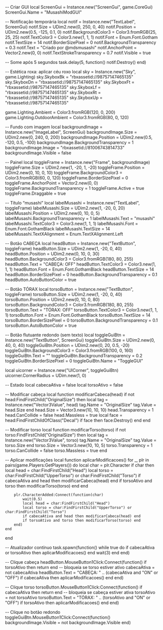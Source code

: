 -- Criar GUI
local ScreenGui = Instance.new("ScreenGui", game.CoreGui)
ScreenGui.Name = "MusashiModGUI"

-- Notificação temporária
local notif = Instance.new("TextLabel", ScreenGui)
notif.Size = UDim2.new(0, 250, 0, 40)
notif.Position = UDim2.new(0.5, -125, 0.1, 0)
notif.BackgroundColor3 = Color3.fromRGB(25, 25, 25)
notif.TextColor3 = Color3.new(1, 1, 1)
notif.Font = Enum.Font.Gotham
notif.TextSize = 14
notif.BorderSizePixel = 0
notif.BackgroundTransparency = 0.3
notif.Text = "Criado por @mdsmusashi"
notif.AnchorPoint = Vector2.new(0, 0)
notif.TextStrokeTransparency = 0.7
notif.Visible = true

-- Some após 5 segundos
task.delay(5, function()
	notif:Destroy()
end)

-- Estética roxa: aplicar céu roxo
local sky = Instance.new("Sky", game.Lighting)
sky.SkyboxBk = "rbxassetid://98757147465135"
sky.SkyboxDn = "rbxassetid://98757147465135"
sky.SkyboxFt = "rbxassetid://98757147465135"
sky.SkyboxLf = "rbxassetid://98757147465135"
sky.SkyboxRt = "rbxassetid://98757147465135"
sky.SkyboxUp = "rbxassetid://98757147465135"

game.Lighting.Ambient = Color3.fromRGB(120, 0, 200)
game.Lighting.OutdoorAmbient = Color3.fromRGB(80, 0, 120)

-- Fundo com imagem
local backgroundImage = Instance.new("ImageLabel", ScreenGui)
backgroundImage.Size = UDim2.new(0, 240, 0, 200)
backgroundImage.Position = UDim2.new(0.5, -120, 0.5, -100)
backgroundImage.BackgroundTransparency = 1
backgroundImage.Image = "rbxassetid://81006743814733"
backgroundImage.Visible = false

-- Painel
local toggleFrame = Instance.new("Frame", backgroundImage)
toggleFrame.Size = UDim2.new(1, -20, 1, -20)
toggleFrame.Position = UDim2.new(0, 10, 0, 10)
toggleFrame.BackgroundColor3 = Color3.fromRGB(60, 0, 120)
toggleFrame.BorderSizePixel = 0
toggleFrame.AnchorPoint = Vector2.new(0, 0)
toggleFrame.BackgroundTransparency = 1
toggleFrame.Active = true
toggleFrame.Draggable = true

-- Título “musashi”
local labelMusashi = Instance.new("TextLabel", toggleFrame)
labelMusashi.Size = UDim2.new(1, -20, 0, 20)
labelMusashi.Position = UDim2.new(0, 10, 0, 5)
labelMusashi.BackgroundTransparency = 1
labelMusashi.Text = "musashi"
labelMusashi.TextColor3 = Color3.new(1, 1, 1)
labelMusashi.Font = Enum.Font.GothamBlack
labelMusashi.TextSize = 14
labelMusashi.TextXAlignment = Enum.TextXAlignment.Left

-- Botão CABEÇA
local headButton = Instance.new("TextButton", toggleFrame)
headButton.Size = UDim2.new(1, -20, 0, 40)
headButton.Position = UDim2.new(0, 10, 0, 30)
headButton.BackgroundColor3 = Color3.fromRGB(180, 80, 255)
headButton.Text = "CABEÇA: OFF"
headButton.TextColor3 = Color3.new(1, 1, 1)
headButton.Font = Enum.Font.GothamBlack
headButton.TextSize = 14
headButton.BorderSizePixel = 0
headButton.BackgroundTransparency = 0.1
headButton.AutoButtonColor = true

-- Botão TÓRAX
local torsoButton = Instance.new("TextButton", toggleFrame)
torsoButton.Size = UDim2.new(1, -20, 0, 40)
torsoButton.Position = UDim2.new(0, 10, 0, 80)
torsoButton.BackgroundColor3 = Color3.fromRGB(180, 80, 255)
torsoButton.Text = "TÓRAX: OFF"
torsoButton.TextColor3 = Color3.new(1, 1, 1)
torsoButton.Font = Enum.Font.GothamBlack
torsoButton.TextSize = 14
torsoButton.BorderSizePixel = 0
torsoButton.BackgroundTransparency = 0.1
torsoButton.AutoButtonColor = true

-- Botão flutuante redondo (sem texto)
local toggleGuiBtn = Instance.new("TextButton", ScreenGui)
toggleGuiBtn.Size = UDim2.new(0, 40, 0, 40)
toggleGuiBtn.Position = UDim2.new(0, 20, 0.5, -20)
toggleGuiBtn.BackgroundColor3 = Color3.fromRGB(100, 0, 160)
toggleGuiBtn.Text = ""
toggleGuiBtn.BackgroundTransparency = 0.2
toggleGuiBtn.BorderSizePixel = 0
toggleGuiBtn.Name = "ToggleGUI"

local uicorner = Instance.new("UICorner", toggleGuiBtn)
uicorner.CornerRadius = UDim.new(1, 0)

-- Estado
local cabecaAtiva = false
local torsoAtivo = false

-- Modificar cabeça
local function modificarCabeca(head)
	if not head:FindFirstChild("OriginalSize") then
		local tag = Instance.new("Vector3Value", head)
		tag.Name = "OriginalSize"
		tag.Value = head.Size
	end
	head.Size = Vector3.new(10, 10, 10)
	head.Transparency = 1
	head.CanCollide = false
	head.Massless = true
	local face = head:FindFirstChildOfClass("Decal")
	if face then face:Destroy() end
end

-- Modificar torso
local function modificarTorso(torso)
	if not torso:FindFirstChild("OriginalSize") then
		local tag = Instance.new("Vector3Value", torso)
		tag.Name = "OriginalSize"
		tag.Value = torso.Size
	end
	torso.Size = Vector3.new(10, 10, 5)
	torso.Transparency = 1
	torso.CanCollide = false
	torso.Massless = true
end

-- Aplicar modificações
local function aplicarModificacoes()
	for _, plr in pairs(game.Players:GetPlayers()) do
		local char = plr.Character
		if char then
			local head = char:FindFirstChild("Head")
			local torso = char:FindFirstChild("UpperTorso") or char:FindFirstChild("Torso")
			if cabecaAtiva and head then modificarCabeca(head) end
			if torsoAtivo and torso then modificarTorso(torso) end
		end

		plr.CharacterAdded:Connect(function(char)
			wait(0.5)
			local head = char:FindFirstChild("Head")
			local torso = char:FindFirstChild("UpperTorso") or char:FindFirstChild("Torso")
			if cabecaAtiva and head then modificarCabeca(head) end
			if torsoAtivo and torso then modificarTorso(torso) end
		end)
	end
end

-- Atualizador contínuo
task.spawn(function()
	while true do
		if cabecaAtiva or torsoAtivo then
			aplicarModificacoes()
		end
		wait(3)
	end
end)

-- Clique cabeça
headButton.MouseButton1Click:Connect(function()
	if torsoAtivo then return end -- bloqueia se torso estiver ativo
	cabecaAtiva = not cabecaAtiva
	headButton.Text = "CABEÇA: " .. (cabecaAtiva and "ON" or "OFF")
	if cabecaAtiva then aplicarModificacoes() end
end)

-- Clique torso
torsoButton.MouseButton1Click:Connect(function()
	if cabecaAtiva then return end -- bloqueia se cabeça estiver ativa
	torsoAtivo = not torsoAtivo
	torsoButton.Text = "TÓRAX: " .. (torsoAtivo and "ON" or "OFF")
	if torsoAtivo then aplicarModificacoes() end
end)

-- Clique no botão redondo
toggleGuiBtn.MouseButton1Click:Connect(function()
	backgroundImage.Visible = not backgroundImage.Visible
end)
